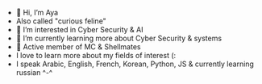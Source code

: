 - 👋 Hi, I’m Aya
- Also called "curious feline"
- 👀 I’m interested in Cyber Security & AI
- 🌱 I’m currently learning more about Cyber Security & systems
- 💞️ Active member of MC & Shellmates
- I love to learn more about my fields of interest (: 
- I speak Arabic, English, French, Korean, Python, JS & currently learning russian ^-^

